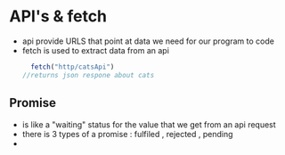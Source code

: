 # API's & fetch
- api provide URLS that point at data we need for our program to code
- fetch is used to extract data from an api
  ```javascript
    fetch("http/catsApi")
  //returns json respone about cats 
  ```
## Promise
- is like a "waiting" status for the value that we get from an api request
- there is 3 types of a promise : fulfiled , rejected , pending
-
